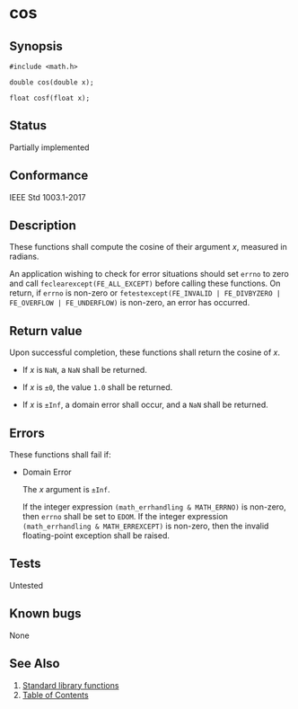 # cos

## Synopsis

`#include <math.h>`

`double cos(double x);`

`float cosf(float x);`

## Status

Partially implemented

## Conformance

IEEE Std 1003.1-2017

## Description

These functions shall compute the cosine of their argument _x_, measured in radians.

An application wishing to check for error situations should set `errno` to zero and call `feclearexcept(FE_ALL_EXCEPT)`
before calling these functions. On return, if `errno` is non-zero or
`fetestexcept(FE_INVALID | FE_DIVBYZERO | FE_OVERFLOW | FE_UNDERFLOW)` is non-zero, an error has occurred.

## Return value

Upon successful completion, these functions shall return the cosine of _x_.

* If _x_ is `NaN`, a `NaN` shall be returned.

* If _x_ is `±0`, the value `1.0` shall be returned.

* If _x_ is `±Inf`, a domain error shall occur, and a `NaN` shall be returned.

## Errors

These functions shall fail if:

* Domain Error

  The _x_ argument is `±Inf`.

  If the integer expression `(math_errhandling & MATH_ERRNO)` is non-zero, then `errno` shall be set to `EDOM`.
  If the integer expression `(math_errhandling & MATH_ERREXCEPT)` is non-zero, then the invalid floating-point exception
  shall be raised.

## Tests

Untested

## Known bugs

None

## See Also

1. [Standard library functions](../functions.md)
2. [Table of Contents](../../../README.md)
